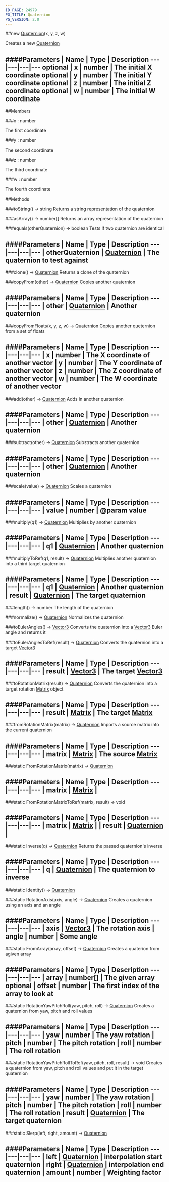 ```yaml
---
ID_PAGE: 24979
PG_TITLE: Quaternion
PG_VERSION: 2.0
---
```

##new [Quaternion](/classes/Quaternion)(x, y, z, w)



Creates a new [Quaternion](/classes/Quaternion)




####Parameters
 | Name | Type | Description
---|---|---|---
optional | x | number | The initial X coordinate
optional | y | number | The initial Y coordinate
optional | z | number | The initial Z coordinate
optional | w | number | The initial W coordinate
---

##Members

###x : number




The first coordinate



###y : number




The second coordinate



###z : number




The third coordinate



###w : number




The fourth coordinate











##Methods

###toString() &rarr; string
Returns a string representation of the quaternion






###asArray() &rarr; number[]
Returns an array representation of the quaternion






###equals(otherQuaternion) &rarr; boolean
Tests if two quaternion are identical





####Parameters
 | Name | Type | Description
---|---|---|---
 | otherQuaternion | [Quaternion](/classes/Quaternion) | The quaternion to test against
---

###clone() &rarr; [Quaternion](/classes/Quaternion)
Returns a clone of the quaternion






###copyFrom(other) &rarr; [Quaternion](/classes/Quaternion)
Copies another quaternion





####Parameters
 | Name | Type | Description
---|---|---|---
 | other | [Quaternion](/classes/Quaternion) | Another quaternion
---

###copyFromFloats(x, y, z, w) &rarr; [Quaternion](/classes/Quaternion)
Copies another queternion from a set of floats





####Parameters
 | Name | Type | Description
---|---|---|---
 | x | number | The X coordinate of another vector
 | y | number | The Y coordinate of another vector
 | z | number | The Z coordinate of another vector
 | w | number | The W coordinate of another vector
---

###add(other) &rarr; [Quaternion](/classes/Quaternion)
Adds in another quaternion





####Parameters
 | Name | Type | Description
---|---|---|---
 | other | [Quaternion](/classes/Quaternion) | Another quaternion
---

###subtract(other) &rarr; [Quaternion](/classes/Quaternion)
Substracts another quaternion





####Parameters
 | Name | Type | Description
---|---|---|---
 | other | [Quaternion](/classes/Quaternion) | Another quaternion
---

###scale(value) &rarr; [Quaternion](/classes/Quaternion)
Scales a quaternion





####Parameters
 | Name | Type | Description
---|---|---|---
 | value | number | @param value
---

###multiply(q1) &rarr; [Quaternion](/classes/Quaternion)
Multiplies by another quaternion





####Parameters
 | Name | Type | Description
---|---|---|---
 | q1 | [Quaternion](/classes/Quaternion) | Another quaternion
---

###multiplyToRef(q1, result) &rarr; [Quaternion](/classes/Quaternion)
Multiplies another quaternion into a third target quaternion





####Parameters
 | Name | Type | Description
---|---|---|---
 | q1 | [Quaternion](/classes/Quaternion) | Another quaternion
 | result | [Quaternion](/classes/Quaternion) | The target quaternion
---

###length() &rarr; number
The length of the quaternion






###normalize() &rarr; [Quaternion](/classes/Quaternion)
Normalizes the quaternion






###toEulerAngles() &rarr; [Vector3](/classes/Vector3)
Converts the quaternion into a [Vector3](/classes/Vector3) Euler angle and returns it






###toEulerAnglesToRef(result) &rarr; [Quaternion](/classes/Quaternion)
Converts the quaternion into a target [Vector3](/classes/Vector3)





####Parameters
 | Name | Type | Description
---|---|---|---
 | result | [Vector3](/classes/Vector3) | The target [Vector3](/classes/Vector3)
---

###toRotationMatrix(result) &rarr; [Quaternion](/classes/Quaternion)
Converts the quaternion into a target rotation [Matrix](/classes/Matrix) object





####Parameters
 | Name | Type | Description
---|---|---|---
 | result | [Matrix](/classes/Matrix) | The target [Matrix](/classes/Matrix)
---

###fromRotationMatrix(matrix) &rarr; [Quaternion](/classes/Quaternion)
Imports a source matrix into the current quaternion





####Parameters
 | Name | Type | Description
---|---|---|---
 | matrix | [Matrix](/classes/Matrix) | The source [Matrix](/classes/Matrix)
---

###static FromRotationMatrix(matrix) &rarr; [Quaternion](/classes/Quaternion)

####Parameters
 | Name | Type | Description
---|---|---|---
 | matrix | [Matrix](/classes/Matrix) | 
---

###static FromRotationMatrixToRef(matrix, result) &rarr; void

####Parameters
 | Name | Type | Description
---|---|---|---
 | matrix | [Matrix](/classes/Matrix) | 
 | result | [Quaternion](/classes/Quaternion) | 
---

###static Inverse(q) &rarr; [Quaternion](/classes/Quaternion)
Returns the passed quaternion's inverse





####Parameters
 | Name | Type | Description
---|---|---|---
 | q | [Quaternion](/classes/Quaternion) | The quaternion to inverse
---

###static Identity() &rarr; [Quaternion](/classes/Quaternion)


###static RotationAxis(axis, angle) &rarr; [Quaternion](/classes/Quaternion)
Creates a quaternion using an axis and an angle





####Parameters
 | Name | Type | Description
---|---|---|---
 | axis | [Vector3](/classes/Vector3) | The rotation axis
 | angle | number | Some angle
---

###static FromArray(array, offset) &rarr; [Quaternion](/classes/Quaternion)
Creates a quaterion from agiven array





####Parameters
 | Name | Type | Description
---|---|---|---
 | array | number[] | The given array
optional | offset | number | The first index of the array to look at
---

###static RotationYawPitchRoll(yaw, pitch, roll) &rarr; [Quaternion](/classes/Quaternion)
Creates a quaternion from yaw, pitch and roll values





####Parameters
 | Name | Type | Description
---|---|---|---
 | yaw | number | The yaw rotation
 | pitch | number | The pitch rotation
 | roll | number | The roll rotation
---

###static RotationYawPitchRollToRef(yaw, pitch, roll, result) &rarr; void
Creates a quaternion from yaw, pitch and roll values and put it in the target quaternion





####Parameters
 | Name | Type | Description
---|---|---|---
 | yaw | number | The yaw rotation
 | pitch | number | The pitch rotation
 | roll | number | The roll rotation
 | result | [Quaternion](/classes/Quaternion) | The target quaternion
---

###static Slerp(left, right, amount) &rarr; [Quaternion](/classes/Quaternion)

####Parameters
 | Name | Type | Description
---|---|---|---
 | left | [Quaternion](/classes/Quaternion) | interpolation start quaternion
 | right | [Quaternion](/classes/Quaternion) | interpolation end quaternion
 | amount | number | Weighting factor
---
